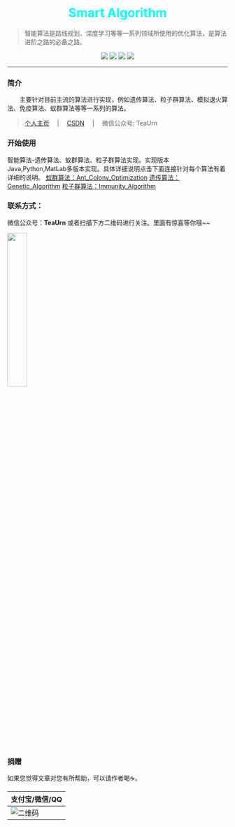 <h1 align="center" style="color:Aqua">Smart Algorithm</h1>

 >智能算法是路线规划、深度学习等等一系列领域所使用的优化算法，是算法进阶之路的必备之路。

<div align="center">
<image src="https://markdown-liyang.oss-cn-beijing.aliyuncs.com/label/Github-LiYangSir-brightgreen.svg">
<image src="https://markdown-liyang.oss-cn-beijing.aliyuncs.com/label/quguai.cn-green.svg">
<image src="https://img.shields.io/badge/Lannguage-MatLab，Python,Java-yellow">
<image src="https://markdown-liyang.oss-cn-beijing.aliyuncs.com/label/Version-1.0-blue.svg">
</div>

------

### 简介

&emsp;&emsp;主要针对目前主流的算法进行实现，例如遗传算法、粒子群算法、模拟退火算法、免疫算法、蚁群算法等等一系列的算法。

> [个人主页](http://quguai.cn) &emsp;|&emsp; [CSDN](https://me.csdn.net/qq_41503660) &emsp;|&emsp; 微信公众号: TeaUrn

### 开始使用

智能算法-遗传算法、蚁群算法、粒子群算法实现。实现版本Java,Python,MatLab多版本实现。具体详细说明点击下面连接针对每个算法有着详细的说明。
[蚁群算法：Ant_Colony_Optimization](/Ant_Colony_Optimization)
[遗传算法：Genetic_Algorithm](/Genetic_Algorithm)
[粒子群算法：Immunity_Algorithm](/Immunity_Algorithm)


### 联系方式：
微信公众号：**TeaUrn**
或者扫描下方二维码进行关注。里面有惊喜等你哦~~

<img src="https://markdown-liyang.oss-cn-beijing.aliyuncs.com/%E5%85%AC%E4%BC%97%E5%8F%B7%E4%BA%8C%E7%BB%B4%E7%A0%81.jpg" width=30%>

### 捐赠
如果您觉得文章对您有所帮助，可以请作者喝☕。

|支付宝/微信/QQ|
|-------------|
|![二维码](https://markdown-liyang.oss-cn-beijing.aliyuncs.com/Pay.JPG)|